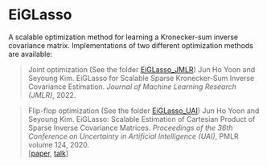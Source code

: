 # EiGLasso
A scalable optimization method for learning a Kronecker-sum inverse covariance matrix. Implementations of two different optimization methods are available:

 
> Joint optimization (See the folder [EiGLasso_JMLR](EiGLasso_JMLR/))
> Jun Ho Yoon and Seyoung Kim. EiGLasso for Scalable Sparse Kronecker-Sum Inverse Covariance Estimation. *Journal of Machine Learning Research (JMLR)*, 2022.




> Flip-flop optimization (See the folder [EiGLasso_UAI](EiGLasso_UAI/))
> Jun Ho Yoon and Seyoung Kim. EiGLasso: Scalable Estimation of Cartesian Product of Sparse Inverse Covariance Matrices. *Proceedings of the 36th Conference on Uncertainty in Artificial Intelligence (UAI)*, PMLR volume 124, 2020.  
> [[paper](/files/507_main_paper.pdf), [talk](https://youtu.be/rteWAfivvpw)]
